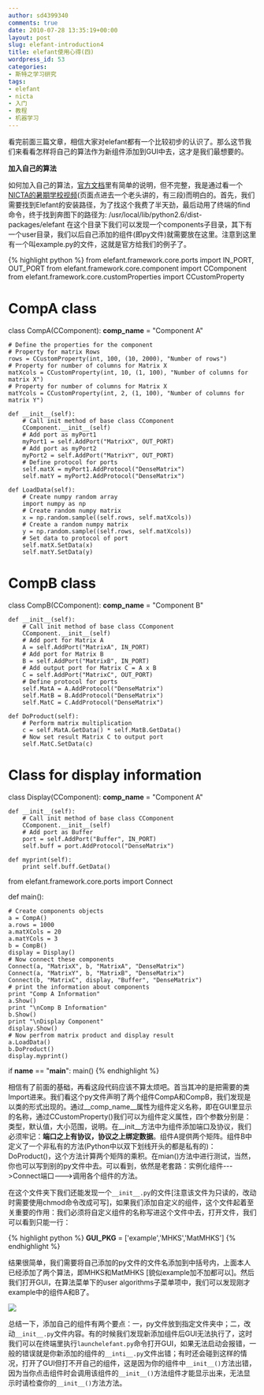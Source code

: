 ```yaml
---
author: sd4399340
comments: true
date: 2010-07-28 13:35:19+00:00
layout: post
slug: elefant-introduction4
title: elefant使用心得(四)
wordpress_id: 53
categories:
- 斯特之学习研究
tags:
- elefant
- nicta
- 入门
- 教程
- 机器学习
---
```


看完前面三篇文章，相信大家对elefant都有一个比较初步的认识了。那么这节我们来看看怎样将自己的算法作为新组件添加到GUI中去，这才是我们最想要的。

**加入自己的算法**

如何加入自己的算法，[官方文档](http://elefant.developer.nicta.com.au/Getting_started/component-manual)里有简单的说明，但不完整，我是通过看一个[NICTA的暑期学校视频](http://videolectures.net/mlss08au_webers_mll/)(页面点进去一个老头讲的，有三段)而明白的。首先，我们需要找到Elefant的安装路径，为了找这个我费了半天劲，最后动用了终端的find命令，终于找到奔图下的路径为:
/usr/local/lib/python2.6/dist-packages/elefant
在这个目录下我们可以发现一个components子目录，其下有一个user目录，我们以后自己添加的组件(即py文件)就需要放在这里。注意到这里有一个叫example.py的文件，这就是官方给我们的例子了。
<!-- more -->

{% highlight python %}
from elefant.framework.core.ports import IN_PORT, OUT_PORT
from elefant.framework.core.component import CComponent
from elefant.framework.core.customProperties import CCustomProperty

# CompA class
class CompA(CComponent):
    __comp_name__ = "Component A"

    # Define the properties for the component
    # Property for matrix Rows
    rows = CCustomProperty(int, 100, (10, 2000), "Number of rows")
    # Property for number of columns for Matrix X
    matXcols = CCustomProperty(int, 10, (1, 100), "Number of columns for matrix X")
    # Property for number of columns for Matrix X
    matYcols = CCustomProperty(int, 2, (1, 100), "Number of columns for matrix Y")

    def __init__(self):
        # Call init method of base class CComponent
        CComponent.__init__(self)
        # Add port as myPort1
        myPort1 = self.AddPort("MatrixX", OUT_PORT)
        # Add port as myPort2
        myPort2 = self.AddPort("MatrixY", OUT_PORT)
        # Define protocol for ports
        self.matX = myPort1.AddProtocol("DenseMatrix")
        self.matY = myPort2.AddProtocol("DenseMatrix")

    def LoadData(self):
        # Create numpy random array
        import numpy as np
        # Create random numpy matrix
        x = np.random.sample((self.rows, self.matXcols))
        # Create a random numpy matrix
        y = np.random.sample((self.rows, self.matXcols))
        # Set data to protocol of port
        self.matX.SetData(x)
        self.matY.SetData(y)

# CompB class
class CompB(CComponent):
    __comp_name__ = "Component B"

    def __init__(self):
        # Call init method of base class CComponent
        CComponent.__init__(self)
        # Add port for Matrix A
        A = self.AddPort("MatrixA", IN_PORT)
        # Add port for Matrix B
        B = self.AddPort("MatrixB", IN_PORT)
        # Add output port for Matrix C = A x B
        C = self.AddPort("MatrixC", OUT_PORT)
        # Define protocol for ports
        self.MatA = A.AddProtocol("DenseMatrix")
        self.MatB = B.AddProtocol("DenseMatrix")
        self.MatC = C.AddProtocol("DenseMatrix")

    def DoProduct(self):
        # Perform matrix multiplication
        c = self.MatA.GetData() * self.MatB.GetData()
        # Now set result Matrix C to output port
        self.MatC.SetData(c)

# Class for display information
class Display(CComponent):
    __comp_name__ = "Component A"

    def __init__(self):
        # Call init method of base class CComponent
        CComponent.__init__(self)
        # Add port as Buffer
        port = self.AddPort("Buffer", IN_PORT)
        self.buff = port.AddProtocol("DenseMatrix")

    def myprint(self):
        print self.buff.GetData()

from elefant.framework.core.ports import Connect

def main():

    # Create components objects
    a = CompA()
    a.rows = 1000
    a.matXCols = 20
    a.matYCols = 3
    b = CompB()
    display = Display()
    # Now connect these components
    Connect(a, "MatrixX", b, "MatrixA", "DenseMatrix")
    Connect(a, "MatrixY", b, "MatrixB", "DenseMatrix")
    Connect(b, "MatrixC", display, "Buffer", "DenseMatrix")
    # print the information about components
    print "Comp A Information"
    a.Show()
    print "\nComp B Information"
    b.Show()
    print "\nDisplay Component"
    display.Show()
    # Now perfrom matrix product and display result
    a.LoadData()
    b.DoProduct()
    display.myprint()

if __name__ == "__main__":
    main()
{% endhighlight %}


相信有了前面的基础，再看这段代码应该不算太烦吧。首当其冲的是把需要的类Import进来。我们看这个py文件声明了两个组件CompA和CompB，我们发现是以类的形式出现的。通过__comp_name__属性为组件定义名称，即在GUI里显示的名称，通过CCustomProperty()我们可以为组件定义属性，四个参数分别是：类型，默认值，大小范围，说明。在__init__方法中为组件添加端口及协议，我们必须牢记：**端口之上有协议，协议之上绑定数据**。组件A提供两个矩阵。组件B中定义了一个非私有的方法(Python中以双下划线开头的都是私有的)：DoProduct()，这个方法计算两个矩阵的乘积。在mian()方法中进行测试，当然，你也可以写到别的py文件中去。可以看到，依然是老套路：实例化组件--->Connect端口--->调用各个组件的方法。

在这个文件夹下我们还能发现一个`__init__.py`的文件\[注意该文件为只读的，改动时需要使用chmod命令改成可写\]，如果我们添加自定义的组件，这个文件起着至关重要的作用：我们必须将自定义组件的名称写进这个文件中去，打开文件，我们可以看到只能一行：

{% highlight python %}
__GUI_PKG__ = ['example','MHKS','MatMHKS']
{% endhighlight %}


结果很简单，我们需要将自己添加的py文件的文件名添加到中括号内，上面本人已经添加了两个算法，即MHKS和MatMHKS \[貌似example加不加都可以\]。然后我们打开GUI，在算法菜单下的user algorithms子菜单项中，我们可以发现刚才example中的组件A和B了。


[![](http://pinkyjie.com/wordpress/wp-content/uploads/2010/07/example.png)](http://pinkyjie.com/wordpress/wp-content/uploads/2010/07/example.png)


总结一下，添加自己的组件有两个要点：一，py文件放到指定文件夹中；二，改动`__init__.py`文件内容。有的时候我们发现新添加组件后GUI无法执行了，这时我们可以在终端里执行`launchelefant.py`命令打开GUI，如果无法启动会报错，一般的错误就是你新添加的组件的`__inti__.py`文件出错；有时还会碰到这样的情况，打开了GUI但打不开自己的组件，这是因为你的组件中`__init__()`方法出错，因为当你点击组件时会调用该组件的`__init__()`方法组件才能显示出来，无法显示时请检查你的`__init__()`方法方法。
